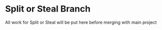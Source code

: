 # Split or Steal Branch
All work for Split or Steal will be put here before merging with main project
